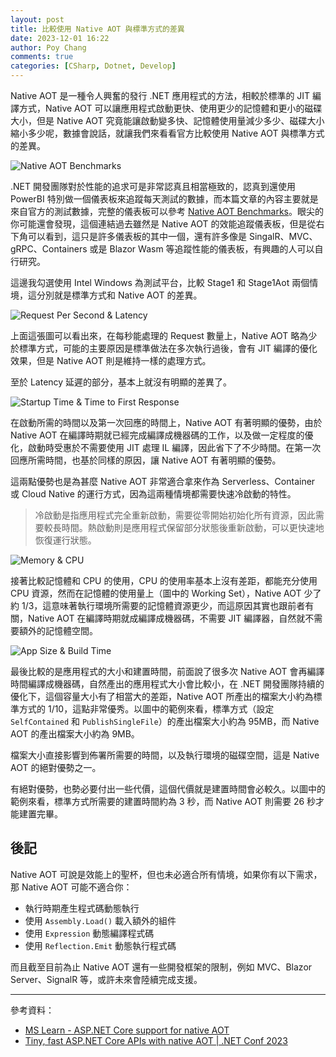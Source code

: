 ```yaml
---
layout: post
title: 比較使用 Native AOT 與標準方式的差異
date: 2023-12-01 16:22
author: Poy Chang
comments: true
categories: [CSharp, Dotnet, Develop]
---
```


Native AOT 是一種令人興奮的發行 .NET 應用程式的方法，相較於標準的 JIT 編譯方式，Native AOT 可以讓應用程式啟動更快、使用更少的記憶體和更小的磁碟大小，但是 Native AOT 究竟能讓啟動變多快、記憶體使用量減少多少、磁碟大小縮小多少呢，數據會說話，就讓我們來看看官方比較使用 Native AOT 與標準方式的差異。

![Native AOT Benchmarks](https://i.imgur.com/lQikUqS.png)

.NET 開發團隊對於性能的追求可是非常認真且相當極致的，認真到還使用 PowerBI 特別做一個儀表板來追蹤每天測試的數據，而本篇文章的內容主要就是來自官方的測試數據，完整的儀表板可以參考 [Native AOT Benchmarks](https://aka.ms/aspnet/nativeaot/benchmarks)。眼尖的你可能還會發現，這個連結過去雖然是 Native AOT 的效能追蹤儀表板，但是從右下角可以看到，這只是許多儀表板的其中一個，還有許多像是 SingalR、MVC、gRPC、Containers 或是 Blazor Wasm 等追蹤性能的儀表板，有興趣的人可以自行研究。

這邊我勾選使用 Intel Windows 為測試平台，比較 Stage1 和 Stage1Aot 兩個情境，這分別就是標準方式和 Native AOT 的差異。

![Request Per Second & Latency](https://i.imgur.com/53gRiZY.png)

上面這張圖可以看出來，在每秒能處理的 Request 數量上，Native AOT 略為少於標準方式，可能的主要原因是標準做法在多次執行過後，會有 JIT 編譯的優化效果，但是 Native AOT 則是維持一樣的處理方式。

至於 Latency 延遲的部分，基本上就沒有明顯的差異了。

![Startup Time & Time to First Response](https://i.imgur.com/ckrjHnf.png)

在啟動所需的時間以及第一次回應的時間上，Native AOT 有著明顯的優勢，由於 Native AOT 在編譯時期就已經完成編譯成機器碼的工作，以及做一定程度的優化，啟動時受惠於不需要使用 JIT 處理 IL 編譯，因此省下了不少時間。在第一次回應所需時間，也基於同樣的原因，讓 Native AOT 有著明顯的優勢。

這兩點優勢也是為甚麼 Native AOT 非常適合拿來作為 Serverless、Container 或 Cloud Native 的運行方式，因為這兩種情境都需要快速冷啟動的特性。

> 冷啟動是指應用程式完全重新啟動，需要從零開始初始化所有資源，因此需要較長時間。熱啟動則是應用程式保留部分狀態後重新啟動，可以更快速地恢復運行狀態。

![Memory & CPU](https://i.imgur.com/nZnkg2o.png)

接著比較記憶體和 CPU 的使用，CPU 的使用率基本上沒有差距，都能充分使用 CPU 資源，然而在記憶體的使用量上（圖中的 Working Set），Native AOT 少了約 1/3，這意味著執行環境所需要的記憶體資源更少，而這原因其實也跟前者有關，Native AOT 在編譯時期就成編譯成機器碼，不需要 JIT 編譯器，自然就不需要額外的記憶體空間。

![App Size & Build Time](https://i.imgur.com/BDplEZt.png)

最後比較的是應用程式的大小和建置時間，前面說了很多次 Native AOT 會再編譯時間編譯成機器碼，自然產出的應用程式大小會比較小，在 .NET 開發團隊持續的優化下，這個容量大小有了相當大的差距，Native AOT 所產出的檔案大小約為標準方式的 1/10，這點非常優秀。以圖中的範例來看，標準方式（設定 `SelfContained` 和 `PublishSingleFile`）的產出檔案大小約為 95MB，而 Native AOT 的產出檔案大小約為 9MB。

檔案大小直接影響到佈署所需要的時間，以及執行環境的磁碟空間，這是 Native AOT 的絕對優勢之一。

有絕對優勢，也勢必要付出一些代價，這個代價就是建置時間會必較久。以圖中的範例來看，標準方式所需要的建置時間約為 3 秒，而 Native AOT 則需要 26 秒才能建置完畢。

## 後記

Native AOT 可說是效能上的聖杯，但也未必適合所有情境，如果你有以下需求，那 Native AOT 可能不適合你：

- 執行時期產生程式碼動態執行
- 使用 `Assembly.Load()` 載入額外的組件
- 使用 `Expression` 動態編譯程式碼
- 使用 `Reflection.Emit` 動態執行程式碼

而且截至目前為止 Native AOT 還有一些開發框架的限制，例如 MVC、Blazor Server、SignalR 等，或許未來會陸續完成支援。

---

參考資料：

* [MS Learn - ASP.NET Core support for native AOT](https://learn.microsoft.com/en-us/aspnet/core/fundamentals/native-aot?WT.mc_id=DT-MVP-5003022)
* [Tiny, fast ASP.NET Core APIs with native AOT | .NET Conf 2023](https://www.youtube.com/watch?v=FpQXyFoZ9aY)

